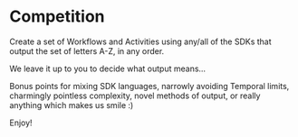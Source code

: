 # Competition

Create a set of Workflows and Activities using any/all of the SDKs that output the set of letters A-Z, in any order.

We leave it up to you to decide what output means...

Bonus points for mixing SDK languages, narrowly avoiding Temporal limits, charmingly pointless complexity, novel methods of output, or really anything which makes us smile :)

Enjoy!